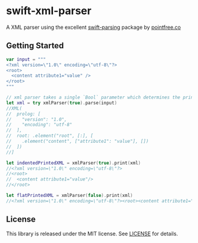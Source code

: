 # swift-xml-parser

A XML parser using the excellent [swift-parsing][swift-parsing] package by [pointfree.co][pointfree]

## Getting Started

```swift
var input = """
<?xml version=\"1.0\" encoding=\"utf-8\"?>
<root>
  <content attribute1="value" />
</root>
"""

// xml parser takes a single `Bool` parameter which determines the printing mode (with or without newlines/indentation)
let xml = try xmlParser(true).parse(input)
//XML(
//  prolog: [
//    "version": "1.0", 
//    "encoding": "utf-8"
//  ], 
//  root: .element("root", [:], [
//    .element("content", ["attribute1": "value"], [])
//  ])
//]

let indentedPrintedXML = xmlParser(true).print(xml)
//<?xml version=\"1.0\" encoding=\"utf-8\"?>
//<root>
//  <content attribute1="value"/>
//</root>

let flatPrintedXML = xmlParser(false).print(xml)
//<?xml version=\"1.0\" encoding=\"utf-8\"?><root><content attribute1="value"/></root>
```

## License

This library is released under the MIT license. See [LICENSE](LICENSE) for details.

[swift-parsing]: https://github.com/pointfreeco/swift-parsing
[pointfree]: https://pointfree.co
